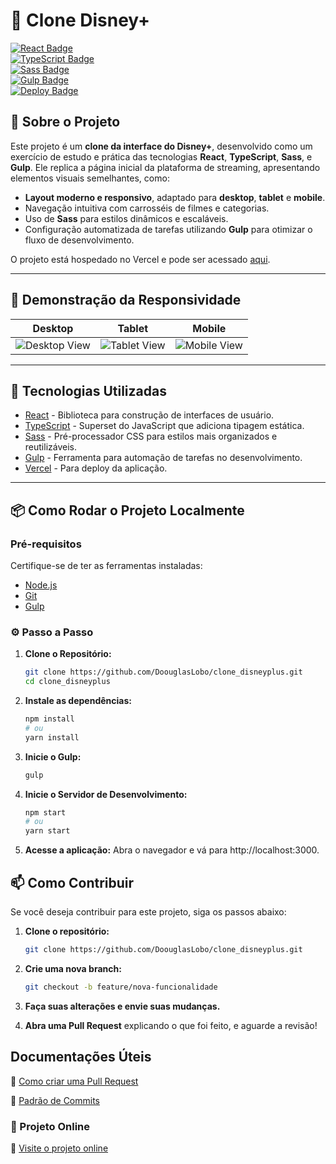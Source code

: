 # 🎥 Clone Disney+  

[![React Badge](https://img.shields.io/badge/React-61DAFB?style=for-the-badge&logo=react&logoColor=000)](https://reactjs.org/)  
[![TypeScript Badge](https://img.shields.io/badge/TypeScript-3178C6?style=for-the-badge&logo=typescript)](https://www.typescriptlang.org/)  
[![Sass Badge](https://img.shields.io/badge/Sass-CC6699?style=for-the-badge&logo=sass)](https://sass-lang.com/)  
[![Gulp Badge](https://img.shields.io/badge/Gulp-CF4647?style=for-the-badge&logo=gulp)](https://gulpjs.com/)  
[![Deploy Badge](https://img.shields.io/badge/Visit-Online_Project-000?style=for-the-badge&logo=vercel)](https://clone-disneyplus-lac-pi.vercel.app/)  

## 📖 Sobre o Projeto  

Este projeto é um **clone da interface do Disney+**, desenvolvido como um exercício de estudo e prática das tecnologias **React**, **TypeScript**, **Sass**, e **Gulp**. Ele replica a página inicial da plataforma de streaming, apresentando elementos visuais semelhantes, como:  

- **Layout moderno e responsivo**, adaptado para **desktop**, **tablet** e **mobile**.  
- Navegação intuitiva com carrosséis de filmes e categorias.  
- Uso de **Sass** para estilos dinâmicos e escaláveis.  
- Configuração automatizada de tarefas utilizando **Gulp** para otimizar o fluxo de desenvolvimento.  

O projeto está hospedado no Vercel e pode ser acessado [aqui](https://clone-disneyplus-lac-pi.vercel.app/).  

---  

## 🌟 Demonstração da Responsividade  

| **Desktop**                                | **Tablet**                               | **Mobile**                               |  
|-------------------------------------------|------------------------------------------|------------------------------------------|  
| ![Desktop View](https://lh3.googleusercontent.com/pw/AP1GczPr6ZsEX4AtEFpgQ-jlPHfyDP1GbT1fVobNPMOLcxUws8OemaY_JZWrg9WxzhBnGumrPdorIc7AHPrEMzAkhGZlduvZderQX1cLDGW5Gkp64F7gbbVhAQKrtX4l8ohzi-kZFbzXJlWimqq8yFc93WoL=w1349-h617-s-no-gm?authuser=0) | ![Tablet View](https://lh3.googleusercontent.com/pw/AP1GczPy7rIurLD2lpTEJUTUdamSKrQXGNqZkmaY8OyFNCNDqZqvDcfYZMs7lzuB-3w4b3YdsBPuFC1iYJocYQ2qfY83NqQG31nS3U7gVxCTZqNfCsYClQl71fI5X8C86wThJTObOLH4MU2lU5eZUuE6Q0q_=w322-h472-s-no-gm?authuser=0) | ![Mobile View](https://lh3.googleusercontent.com/pw/AP1GczNqaDjqNZWEVEghuswvlzBplnFuZRHF_s9Od2pS1QnUSl5aMv3Nvm1kf9es68Xs207SuDcf35BfBTmhxC0aAJWWHtU1QcR7zccEIayP5iPg03suPp2bc5s4qN2HfS09_wx8flQEuHeXjHO1jq7rzIyS=w235-h525-s-no-gm?authuser=0) |  


---  

## 🚀 Tecnologias Utilizadas  

- [React](https://reactjs.org/) - Biblioteca para construção de interfaces de usuário.  
- [TypeScript](https://www.typescriptlang.org/) - Superset do JavaScript que adiciona tipagem estática.  
- [Sass](https://sass-lang.com/) - Pré-processador CSS para estilos mais organizados e reutilizáveis.  
- [Gulp](https://gulpjs.com/) - Ferramenta para automação de tarefas no desenvolvimento.  
- [Vercel](https://vercel.com/) - Para deploy da aplicação.  

---  

## 📦 Como Rodar o Projeto Localmente  

### Pré-requisitos  

Certifique-se de ter as ferramentas instaladas:  

- [Node.js](https://nodejs.org/)  
- [Git](https://git-scm.com/)  
- [Gulp](https://gulpjs.com/)  

### ⚙️ Passo a Passo  

1. **Clone o Repositório:**  

   ```bash  
   git clone https://github.com/DoouglasLobo/clone_disneyplus.git  
   cd clone_disneyplus  
   ```

2. **Instale as dependências:**

   ```bash
   npm install
   # ou
   yarn install
   ```

3. **Inicie o Gulp:**

   ```bash
   gulp
   ```

4. **Inicie o Servidor de Desenvolvimento:**

   ```bash
   npm start  
   # ou  
   yarn start
   ```

5. **Acesse a aplicação:**
   Abra o navegador e vá para http://localhost:3000.

## 📫 Como Contribuir

Se você deseja contribuir para este projeto, siga os passos abaixo:

1. **Clone o repositório:**

   ```bash
   git clone https://github.com/DoouglasLobo/clone_disneyplus.git  
   ```

2. **Crie uma nova branch:**

   ```bash
   git checkout -b feature/nova-funcionalidade
   ```

3. **Faça suas alterações e envie suas mudanças.**
4. **Abra uma Pull Request** explicando o que foi feito, e aguarde a revisão!

## Documentações Úteis

📝 [Como criar uma Pull Request](https://www.atlassian.com/br/git/tutorials/making-a-pull-request)

💾 [Padrão de Commits](https://gist.github.com/joshbuchea/6f47e86d2510bce28f8e7f42ae84c716)

### 🚀 Projeto Online

🚀 [Visite o projeto online](https://clone-disneyplus-lac-pi.vercel.app/)
